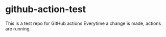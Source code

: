 # github-action-test
This is a test repo for GitHub actions
Everytime a change is made, actions are running.